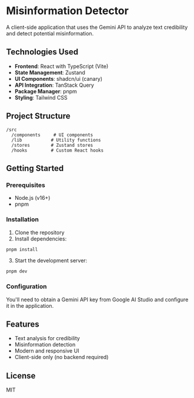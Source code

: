 # Misinformation Detector

A client-side application that uses the Gemini API to analyze text credibility and detect potential misinformation.

## Technologies Used

- **Frontend**: React with TypeScript (Vite)
- **State Management**: Zustand
- **UI Components**: shadcn/ui (canary)
- **API Integration**: TanStack Query
- **Package Manager**: pnpm
- **Styling**: Tailwind CSS

## Project Structure

```
/src
  /components     # UI components
  /lib           # Utility functions
  /stores        # Zustand stores
  /hooks         # Custom React hooks
```

## Getting Started

### Prerequisites

- Node.js (v16+)
- pnpm

### Installation

1. Clone the repository
2. Install dependencies:

```bash
pnpm install
```

3. Start the development server:

```bash
pnpm dev
```

### Configuration

You'll need to obtain a Gemini API key from Google AI Studio and configure it in the application.

## Features

- Text analysis for credibility
- Misinformation detection
- Modern and responsive UI
- Client-side only (no backend required)

## License

MIT
